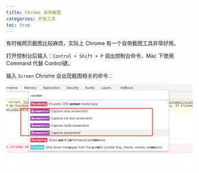 ```yaml
---
title: Chrome 自带截图
categories: 开发工具
toc: true
---
```




有时候网页截图比较麻烦，实际上 Chrome 有一个自带截图工具非常好用。



打开控制台后输入：`Control + Shift + P` 调出控制台命令，Mac 下使用 Command 代替 Control键。

输入 `Screen` Chrome 会出现截图相关的命令：

![image-20200315160324484](chrome-screenshot/image-20200315160324484.png)